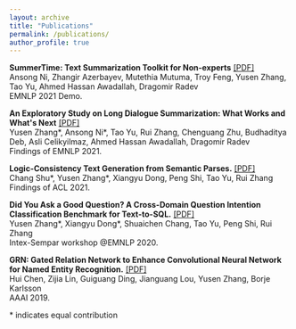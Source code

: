 ```yaml
---
layout: archive
title: "Publications"
permalink: /publications/
author_profile: true
---
```


**SummerTime: Text Summarization Toolkit for Non-experts**  [\[PDF\]](https://arxiv.org/abs/2108.12738) \
Ansong Ni, Zhangir Azerbayev, Mutethia Mutuma, Troy Feng, Yusen Zhang, Tao Yu, Ahmed Hassan Awadallah, Dragomir Radev\
EMNLP 2021 Demo.

**An Exploratory Study on Long Dialogue Summarization: What Works and What's Next** [\[PDF\]](https://arxiv.org/pdf/2109.04609.pdf) \
Yusen Zhang\*, Ansong Ni\*, Tao Yu, Rui Zhang, Chenguang Zhu, Budhaditya Deb, Asli Celikyilmaz, Ahmed Hassan Awadallah, Dragomir Radev\
Findings of EMNLP 2021.

**Logic-Consistency Text Generation from Semantic Parses.** [\[PDF\]](https://arxiv.org/pdf/2108.00577.pdf) \
Chang Shu\*, Yusen Zhang\*, Xiangyu Dong, Peng Shi, Tao Yu, Rui Zhang\
Findings of ACL 2021.

**Did You Ask a Good Question? A Cross-Domain Question Intention Classification Benchmark for Text-to-SQL.** [\[PDF\]](https://arxiv.org/pdf/2010.12634.pdf)\
Yusen Zhang\*, Xiangyu Dong\*, Shuaichen Chang, Tao Yu, Peng Shi, Rui Zhang\
Intex-Sempar workshop @EMNLP 2020.

**GRN: Gated Relation Network to Enhance Convolutional Neural Network for Named Entity Recognition.** [\[PDF\]](https://arxiv.org/pdf/1907.05611.pdf)\
Hui Chen, Zijia Lin, Guiguang Ding, Jianguang Lou, Yusen Zhang, Borje Karlsson\
AAAI 2019.

\* indicates equal contribution
